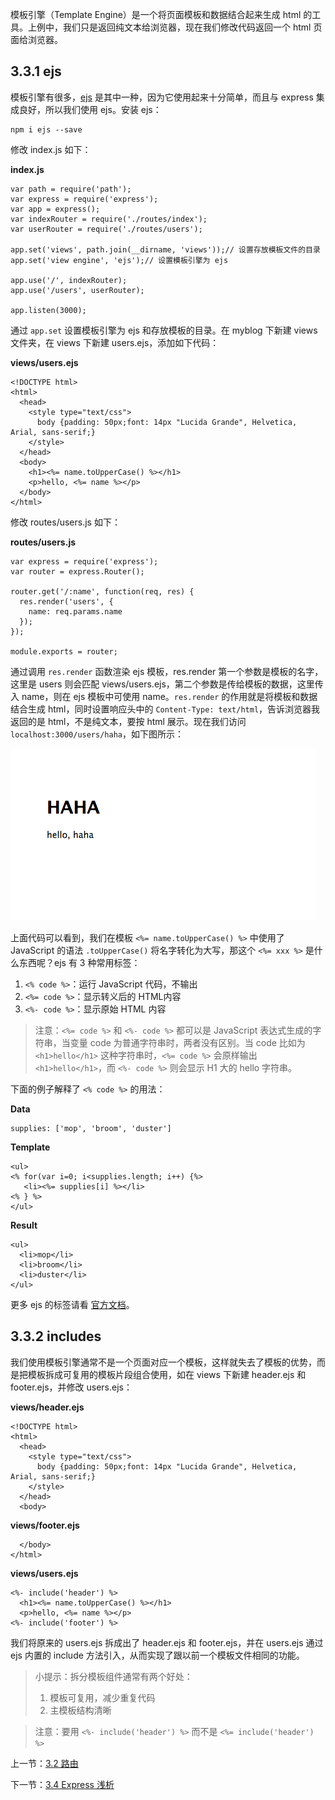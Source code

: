 模板引擎（Template Engine）是一个将页面模板和数据结合起来生成 html 的工具。上例中，我们只是返回纯文本给浏览器，现在我们修改代码返回一个 html 页面给浏览器。

## 3.3.1 ejs

模板引擎有很多，[ejs](https://www.npmjs.com/package/ejs) 是其中一种，因为它使用起来十分简单，而且与 express 集成良好，所以我们使用 ejs。安装 ejs：

```
npm i ejs --save
```

修改 index.js 如下：

**index.js**

```
var path = require('path');
var express = require('express');
var app = express();
var indexRouter = require('./routes/index');
var userRouter = require('./routes/users');

app.set('views', path.join(__dirname, 'views'));// 设置存放模板文件的目录
app.set('view engine', 'ejs');// 设置模板引擎为 ejs

app.use('/', indexRouter);
app.use('/users', userRouter);

app.listen(3000);
```

通过 `app.set` 设置模板引擎为 ejs 和存放模板的目录。在 myblog 下新建 views 文件夹，在 views 下新建 users.ejs，添加如下代码：

**views/users.ejs**

```
<!DOCTYPE html>
<html>
  <head>
    <style type="text/css">
      body {padding: 50px;font: 14px "Lucida Grande", Helvetica, Arial, sans-serif;}
    </style>
  </head>
  <body>
    <h1><%= name.toUpperCase() %></h1>
    <p>hello, <%= name %></p>
  </body>
</html>
```

修改 routes/users.js 如下：

**routes/users.js**

```
var express = require('express');
var router = express.Router();

router.get('/:name', function(req, res) {
  res.render('users', {
    name: req.params.name
  });
});

module.exports = router;
```

通过调用 `res.render` 函数渲染 ejs 模板，res.render 第一个参数是模板的名字，这里是 users 则会匹配 views/users.ejs，第二个参数是传给模板的数据，这里传入 name，则在 ejs 模板中可使用 name。`res.render` 的作用就是将模板和数据结合生成 html，同时设置响应头中的 `Content-Type: text/html`，告诉浏览器我返回的是 html，不是纯文本，要按 html 展示。现在我们访问 `localhost:3000/users/haha`，如下图所示：

![](./img/3.3.1.png)

上面代码可以看到，我们在模板 `<%= name.toUpperCase() %>` 中使用了 JavaScript 的语法 `.toUpperCase()` 将名字转化为大写，那这个 `<%= xxx %>` 是什么东西呢？ejs 有 3 种常用标签：

1. `<% code %>`：运行 JavaScript 代码，不输出
2. `<%= code %>`：显示转义后的 HTML内容
3. `<%- code %>`：显示原始 HTML 内容

> 注意：`<%= code %>` 和 `<%- code %>` 都可以是 JavaScript 表达式生成的字符串，当变量 code 为普通字符串时，两者没有区别。当 code 比如为 `<h1>hello</h1>` 这种字符串时，`<%= code %>` 会原样输出 `<h1>hello</h1>`，而 `<%- code %>` 则会显示 H1 大的 hello 字符串。

下面的例子解释了 `<% code %>` 的用法：

**Data**

```
supplies: ['mop', 'broom', 'duster']
```

**Template**

```
<ul>
<% for(var i=0; i<supplies.length; i++) {%>
   <li><%= supplies[i] %></li>
<% } %>
</ul>
```

**Result**

```
<ul>
  <li>mop</li>
  <li>broom</li>
  <li>duster</li>
</ul>
```

更多 ejs 的标签请看 [官方文档](https://www.npmjs.com/package/ejs#tags)。

## 3.3.2 includes

我们使用模板引擎通常不是一个页面对应一个模板，这样就失去了模板的优势，而是把模板拆成可复用的模板片段组合使用，如在 views 下新建 header.ejs 和 footer.ejs，并修改 users.ejs：

**views/header.ejs**

```
<!DOCTYPE html>
<html>
  <head>
    <style type="text/css">
      body {padding: 50px;font: 14px "Lucida Grande", Helvetica, Arial, sans-serif;}
    </style>
  </head>
  <body>
```

**views/footer.ejs**

```
  </body>
</html>
```

**views/users.ejs**

```
<%- include('header') %>
  <h1><%= name.toUpperCase() %></h1>
  <p>hello, <%= name %></p>
<%- include('footer') %>
```

我们将原来的 users.ejs 拆成出了 header.ejs 和 footer.ejs，并在 users.ejs 通过 ejs 内置的 include 方法引入，从而实现了跟以前一个模板文件相同的功能。

> 小提示：拆分模板组件通常有两个好处：
>
> 1. 模板可复用，减少重复代码
> 2. 主模板结构清晰

> 注意：要用 `<%- include('header') %>` 而不是 `<%= include('header') %>`

上一节：[3.2 路由](https://github.com/nswbmw/N-blog/blob/master/book/3.2%20%E8%B7%AF%E7%94%B1.md)

下一节：[3.4 Express 浅析](https://github.com/nswbmw/N-blog/blob/master/book/3.4%20Express%20%E6%B5%85%E6%9E%90.md)